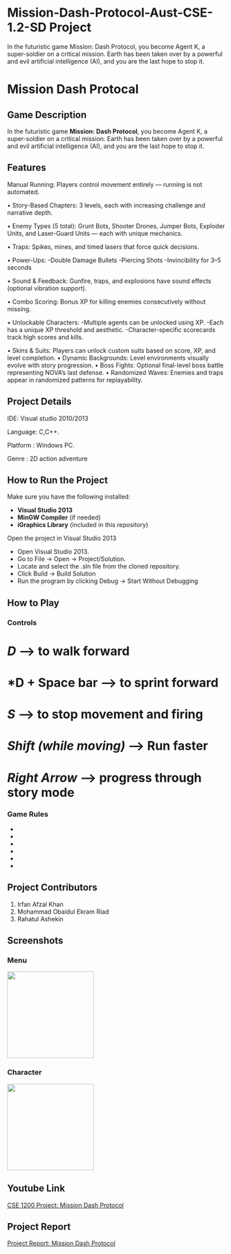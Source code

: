# Mission-Dash-Protocol-Aust-CSE-1.2-SD Project
In the futuristic game Mission: Dash Protocol, you become Agent K, a super-soldier on a critical mission. Earth has been taken over by a powerful and evil artificial intelligence (AI), and you are the last hope to stop it.


# Mission Dash Protocal

## Game Description

In the futuristic game **Mission: Dash Protocol**, you become Agent K, a super-soldier on a critical mission. Earth has been taken over by a powerful and evil artificial intelligence (AI), and you are the last hope to stop it.


## Features
Manual Running: Players control movement entirely — running is not automated.

•⁠  ⁠Story-Based Chapters: 3 levels, each with increasing challenge and narrative depth.

•⁠  ⁠Enemy Types (5 total): Grunt Bots, Shooter Drones, Jumper Bots, Exploder Units, and Laser-Guard Units — each with unique mechanics.

•⁠  ⁠Traps: Spikes, mines, and timed lasers that force quick decisions.

•⁠  ⁠Power-Ups:
    -Double Damage Bullets
    -Piercing Shots
    -Invincibility for 3–5 seconds
    
•⁠  ⁠Sound & Feedback: Gunfire, traps, and explosions have sound effects (optional vibration support).

•⁠  ⁠Combo Scoring: Bonus XP for killing enemies consecutively without missing.

•⁠  ⁠Unlockable Characters: 
         -Multiple agents can be unlocked using XP.
         -Each has a unique XP threshold and aesthetic.
         -Character-specific scorecards track high scores and kills.
         
•⁠  ⁠Skins & Suits: Players can unlock custom suits based on score, XP, and level completion.
•⁠  ⁠Dynamic Backgrounds: Level environments visually evolve with story progression.
•⁠  ⁠Boss Fights: Optional final-level boss battle representing NOVA’s last defense.
•⁠  ⁠Randomized Waves: Enemies and traps appear in randomized patterns for replayability.











## Project Details
IDE: Visual studio 2010/2013

Language: C,C++.

Platform : Windows PC.

Genre : 2D action adventure


## How to Run the Project

Make sure you have the following installed:
- **Visual Studio 2013**
- **MinGW Compiler** (if needed)
- **iGraphics Library** (included in this repository)


Open the project in Visual Studio 2013
- Open Visual Studio 2013.
- Go to File → Open → Project/Solution.
- Locate and select the .sln file from the cloned repository.
- Click Build → Build Solution
- Run the program by clicking Debug → Start Without Debugging


## How to Play

### **Controls**


# *D* --> to walk forward
# *D + Space bar --> to sprint forward
# *S* --> to stop movement and firing
# *Shift (while moving)* --> Run faster
# *Right Arrow* --> progress through story mode





### **Game Rules**

- 
- 
- 
- 
- 
- 


## Project Contributors

1. Irfan Afzal Khan
2. Mohammad Obaidul Ekram Riad
3. Rahatul Ashekin



## Screenshots

### **Menu**
<img src="https://github.com/user-attachments/assets/812b978b-b4f9-4cc2-8116-067f85e943bd" width="200" height="200">

### **Character**
<img src="https://github.com/user-attachments/assets/5c8a5fbb-6ebf-48cd-bff0-8235e79d9773" width="200" height="200">

## Youtube Link
[CSE 1200 Project: Mission Dash Protocol](https://www.youtube.com/)

## Project Report
[Project Report: Mission Dash Protocol](https://drive.google.com/drive/u/1/my-drive)

